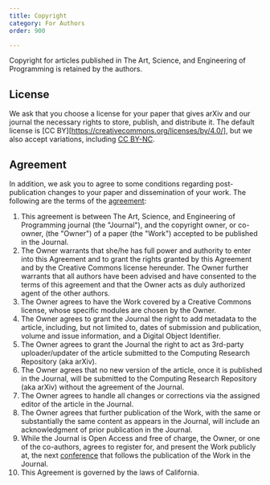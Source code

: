 ```yaml
---
title: Copyright
category: For Authors
order: 900

---
```

Copyright for articles published in The Art, Science, and Engineering of Programming is retained by the authors. 

## License

We ask that you choose a license for your paper that gives arXiv and our journal the necessary rights to store, publish, and distribute it. The default license is [CC BY][https://creativecommons.org/licenses/by/4.0/], but we also accept variations, including [CC BY-NC][cc-by-nc].

## Agreement

In addition, we ask you to agree to some conditions regarding post-publication changes to your paper and dissemination of your work. The following are the terms of the [agreement][agreement]:

1.	This agreement is between The Art, Science, and Engineering of Programming journal (the "Journal"), and the copyright owner, or co-owner, (the "Owner") of a paper (the "Work") accepted to be published in the Journal.
2.	The Owner warrants that she/he has full power and authority to enter into this Agreement and to grant the rights granted by this Agreement and by the Creative Commons license hereunder. The Owner further warrants that all authors have been advised and have consented to the terms of this agreement and that the Owner acts as duly authorized agent of the other authors.
3.	The Owner agrees to have the Work covered by a Creative Commons license, whose specific modules are chosen by the Owner.
4.	The Owner agrees to grant the Journal the right to add metadata to the article, including, but not limited to, dates of submission and publication, volume and issue information, and a Digital Object Identifier.
5.	The Owner agrees to grant the Journal the right to act as 3rd-party uploader/updater of the article submitted to the Computing Research Repository (aka arXiv).
6.	The Owner agrees that no new version of the article, once it is published in the Journal, will be submitted to the Computing Research Repository (aka arXiv) without the agreement of the Journal. 
7.	The Owner agrees to handle all changes or corrections via the assigned editor of the article in the Journal.
8.	The Owner agrees that further publication of the Work, with the same or substantially the same content as appears in the Journal, will include an acknowledgment of prior publication in the Journal.
9.	While the Journal is Open Access and free of charge, the Owner, or one of the co-authors, agrees to register for, and present the Work publicly at, the next [<Programming> conference][conference] that follows the publication of the Work in the Journal. 
10.	This Agreement is governed by the laws of California.


[conference]: http://programming-conference.org/
[agreement]: http://programming-journal.org/copyright/AGREEMENT.pdf
[cc-by]: https://creativecommons.org/licenses/by/4.0/
[cc-by-nc]: https://creativecommons.org/licenses/by-nc/4.0/